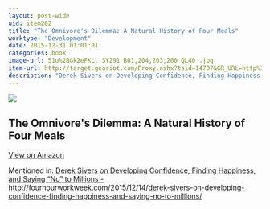 ```yaml
---
layout: post-wide
uid: item282
title: "The Omnivore's Dilemma: A Natural History of Four Meals"
worktype: "Development"
date: 2015-12-31 01:01:01
categories: book
image-url: 51u%2BGk2eFKL._SY291_BO1,204,203,200_QL40_.jpg
item-url: http://target.georiot.com/Proxy.ashx?tsid=14707&GR_URL=http%3A%2F%2Fwww.amazon.com%2FOmnivores-Dilemma-Natural-History-Meals%2Fdp%2F0143038583
description: "Derek Sivers on Developing Confidence, Finding Happiness, and Saying “No” to Millions - http://fourhourworkweek.com/2015/12/14/derek-sivers-on-developing-confidence-finding-happiness-and-saying-no-to-millions/"
---
```

<a href="http://target.georiot.com/Proxy.ashx?tsid=14707&GR_URL=http%3A%2F%2Fwww.amazon.com%2FOmnivores-Dilemma-Natural-History-Meals%2Fdp%2F0143038583" target="blank"><img src="../../../../img/thumbs/51u%2BGk2eFKL._SY291_BO1,204,203,200_QL40_.jpg" class="prod-img"></a>
<h2>The Omnivore's Dilemma: A Natural History of Four Meals</h2>
<p><a class="btn btn-primary" href="http://target.georiot.com/Proxy.ashx?tsid=14707&GR_URL=http%3A%2F%2Fwww.amazon.com%2FOmnivores-Dilemma-Natural-History-Meals%2Fdp%2F0143038583" target="blank">View on Amazon</a><p>
<p>Mentioned in: <a href="http://fourhourworkweek.com/2015/12/14/derek-sivers-on-developing-confidence-finding-happiness-and-saying-no-to-millions/" target="blank">Derek Sivers on Developing Confidence, Finding Happiness, and Saying “No” to Millions - http://fourhourworkweek.com/2015/12/14/derek-sivers-on-developing-confidence-finding-happiness-and-saying-no-to-millions/</a></p>
